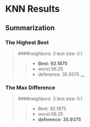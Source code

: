 # KNN Results

## Summarization

### The Highest Best
    
>####neighbors: 3 test size: 0.1
>> - **Best: 92.1875**
>> - worst:56.25
>> - deference: 35.9375
__
### The Max Difference
>####neighbors: 3 test size: 0.1
>> - Best: 92.1875
>> - worst:56.25
>> - **deference: 35.9375**